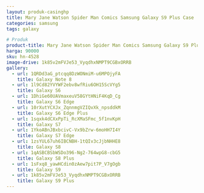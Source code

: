 ```yaml
---
layout: produk-casinghp
title: Mary Jane Watson Spider Man Comics Samsung Galaxy S9 Plus Case
categories: samsung
tags: galaxy

# Produk
product-title: Mary Jane Watson Spider Man Comics Samsung Galaxy S9 Plus Case
harga: 90000
sku: hn-4528
image-drive: 1k85v2mFVJe53_VyqdhxNMPT9CGBxORRB
gallery:
  - url: 1QRDd3aG_ptcqq8DzWONmiM-u6MPOjyFA
    title: Galaxy Note 8
  - url: 1l9Cd82YVYWF2ebv8wfRiu6OH15ScVYg5
    title: Galaxy S6
  - url: 1DhiGe60UAVmaxeuV58GYtHNiF4KqD_Cg
    title: Galaxy S6 Edge
  - url: 10rXutYCXJx_ZqnnmgVZIQvXk_npsddkM
    title: Galaxy S6 Edge Plus
  - url: 1sqxk4dCXxPpTi_RcXMaSFmc_5f1nvKpH
    title: Galaxy S7
  - url: 1YkoABnJBxbcivC-Vx9bZrw-6moHH7I4Y
    title: Galaxy S7 Edge
  - url: 1zsYUL67uh6IBCNBH-1tQIv3cJjbNHHE8
    title: Galaxy S8
  - url: 1qASBCBSbWSDo396-Ng2-764wpG8-cbG5
    title: Galaxy S8 Plus
  - url: 1sFxq8_yawHCdin0zAew7pit7P_V7gOgb
    title: Galaxy S9
  - url: 1k85v2mFVJe53_VyqdhxNMPT9CGBxORRB
    title: Galaxy S9 Plus
---
```

